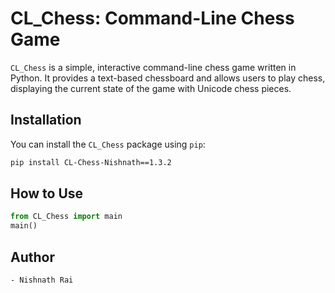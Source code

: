 # CL_Chess: Command-Line Chess Game

`CL_Chess` is a simple, interactive command-line chess game written in Python. It provides a text-based chessboard and allows users to play chess, displaying the current state of the game with Unicode chess pieces.

## Installation

You can install the `CL_Chess` package using `pip`:
```bash
pip install CL-Chess-Nishnath==1.3.2
```

## How to Use
```python
from CL_Chess import main
main()
```
## Author
```text
- Nishnath Rai